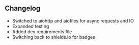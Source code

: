 ## Changelog

- Switched to aiohttp and aiofiles for async requests and IO
- Expanded testing
- Added dev requirements file
- Switching back to shields.io for badges
